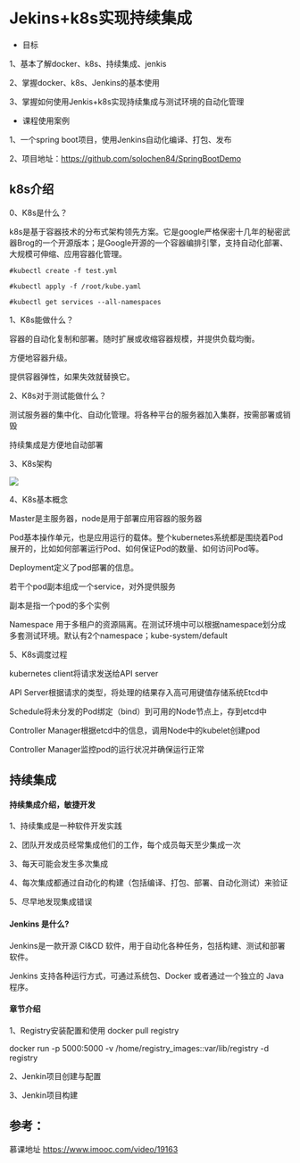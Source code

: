 # Jekins+k8s实现持续集成

* 目标

1、基本了解docker、k8s、持续集成、jenkis

2、掌握docker、k8s、Jenkins的基本使用

3、掌握如何使用Jenkis+k8s实现持续集成与测试环境的自动化管理

* 课程使用案例

1、一个spring boot项目，使用Jenkins自动化编译、打包、发布

2、项目地址：https://github.com/solochen84/SpringBootDemo

## k8s介绍

0、K8s是什么？

k8s是基于容器技术的分布式架构领先方案。它是google严格保密十几年的秘密武器Brog的一个开源版本；是Google开源的一个容器编排引擎，支持自动化部署、大规模可伸缩、应用容器化管理。

```shell
#kubectl create -f test.yml

#kubectl apply -f /root/kube.yaml

#kubectl get services --all-namespaces
```

1、K8s能做什么？

容器的自动化复制和部署。随时扩展或收缩容器规模，并提供负载均衡。

方便地容器升级。

提供容器弹性，如果失效就替换它。

2、K8s对于测试能做什么？

测试服务器的集中化、自动化管理。将各种平台的服务器加入集群，按需部署或销毁

持续集成是方便地自动部署

3、K8s架构

![](https://img2.mukewang.com/5d3f9b880001bc7204880477.jpg)

4、K8s基本概念

Master是主服务器，node是用于部署应用容器的服务器

Pod基本操作单元，也是应用运行的载体。整个kubernetes系统都是围绕着Pod展开的，比如如何部署运行Pod、如何保证Pod的数量、如何访问Pod等。

Deployment定义了pod部署的信息。

若干个pod副本组成一个service，对外提供服务

副本是指一个pod的多个实例

Namespace 用于多租户的资源隔离。在测试环境中可以根据namespace划分成多套测试环境。默认有2个namespace；kube-system/default

5、K8s调度过程

kubernetes client将请求发送给API server

API Server根据请求的类型，将处理的结果存入高可用键值存储系统Etcd中

Schedule将未分发的Pod绑定（bind）到可用的Node节点上，存到etcd中

Controller Manager根据etcd中的信息，调用Node中的kubelet创建pod

Controller Manager监控pod的运行状况并确保运行正常


## 持续集成

#### 持续集成介绍，敏捷开发

1、持续集成是一种软件开发实践

2、团队开发成员经常集成他们的工作，每个成员每天至少集成一次

3、每天可能会发生多次集成

4、每次集成都通过自动化的构建（包括编译、打包、部署、自动化测试）来验证

5、尽早地发现集成错误

#### Jenkins 是什么?
Jenkins是一款开源 CI&CD 软件，用于自动化各种任务，包括构建、测试和部署软件。

Jenkins 支持各种运行方式，可通过系统包、Docker 或者通过一个独立的 Java 程序。



#### 章节介绍

1、Registry安装配置和使用
docker pull registry

docker run -p 5000:5000 -v /home/registry_images::var/lib/registry -d registry

2、Jenkin项目创建与配置

3、Jenkin项目构建




## 参考：
慕课地址
https://www.imooc.com/video/19163
